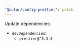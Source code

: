 ```yaml
---
'@culur/config-prettier': patch
---
```


Update dependencies:

- `devDependencies`:
  - `prettier@^3.3.3`
